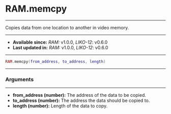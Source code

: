 # RAM.memcpy
---

Copies data from one location to another in video memory.

---

* **Available since:** _RAM:_ v1.0.0, _LIKO-12_: v0.6.0
* **Last updated in:** _RAM:_ v1.0.0, _LIKO-12_: v0.6.0

---

```lua
RAM.memcpy(from_address, to_address, length)
```

---
### Arguments
---

* **from_address (number):** The address of the data to be copied.
* **to_address (number):** The address the data should be copied to.
* **length (number):** Length of the data to copy.

